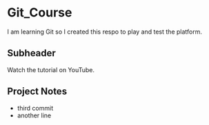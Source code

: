 # Git_Course
I am learning Git so I created this respo to play and test the platform.

## Subheader
Watch the tutorial on YouTube.

## Project Notes
- third commit 
- another line
